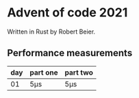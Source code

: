# Advent of code 2021

Written in Rust by Robert Beier.

## Performance measurements

|day|part one| part two |
|---|---|----------|
|01|5μs|5μs|